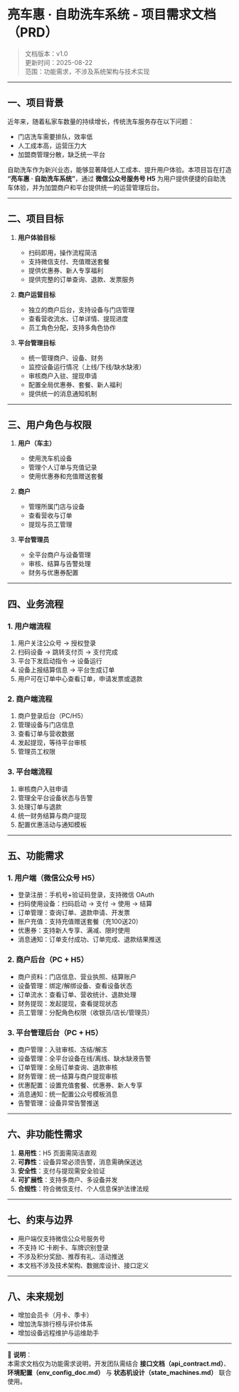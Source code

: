 # 亮车惠 · 自助洗车系统 - 项目需求文档（PRD）

> 文档版本：v1.0  
> 更新时间：2025-08-22  
> 范围：功能需求，不涉及系统架构与技术实现  

---

## 一、项目背景
近年来，随着私家车数量的持续增长，传统洗车服务存在以下问题：  
- 门店洗车需要排队，效率低  
- 人工成本高，运营压力大  
- 加盟商管理分散，缺乏统一平台  

自助洗车作为新兴业态，能够显著降低人工成本、提升用户体验。本项目旨在打造 **“亮车惠 · 自助洗车系统”**，通过 **微信公众号服务号 H5** 为用户提供便捷的自助洗车体验，并为加盟商户和平台提供统一的运营管理后台。

---

## 二、项目目标
1. **用户体验目标**  
   - 扫码即用，操作流程简洁  
   - 支持微信支付、充值赠送套餐  
   - 提供优惠券、新人专享福利  
   - 提供完整的订单查询、退款、发票服务  

2. **商户运营目标**  
   - 独立的商户后台，支持设备与门店管理  
   - 查看营收流水、订单详情、提现进度  
   - 员工角色分配，支持多角色协作  

3. **平台管理目标**  
   - 统一管理商户、设备、财务  
   - 监控设备运行情况（上线/下线/缺水缺液）  
   - 审核商户入驻、提现申请  
   - 配置全局优惠券、套餐、新人福利  
   - 提供统一的消息通知机制  

---

## 三、用户角色与权限
1. **用户（车主）**  
   - 使用洗车机设备  
   - 管理个人订单与充值记录  
   - 使用优惠券和充值赠送套餐  

2. **商户**  
   - 管理所属门店与设备  
   - 查看营收与订单  
   - 提现与员工管理  

3. **平台管理员**  
   - 全平台商户与设备管理  
   - 审核、结算与告警处理  
   - 财务与优惠券配置  

---

## 四、业务流程

### 1. 用户端流程
1. 用户关注公众号 → 授权登录  
2. 扫码设备 → 跳转支付页 → 支付完成  
3. 平台下发启动指令 → 设备运行  
4. 设备上报结算信息 → 平台生成订单  
5. 用户可在订单中心查看订单，申请发票或退款  

### 2. 商户端流程
1. 商户登录后台（PC/H5）  
2. 管理设备与门店信息  
3. 查看订单与营收数据  
4. 发起提现，等待平台审核  
5. 管理员工权限  

### 3. 平台端流程
1. 审核商户入驻申请  
2. 管理全平台设备状态与告警  
3. 处理订单与退款  
4. 统一财务结算与商户提现  
5. 配置优惠活动与通知模板  

---

## 五、功能需求

### 1. 用户端（微信公众号 H5）
- 登录注册：手机号+验证码登录，支持微信 OAuth  
- 扫码使用设备：扫码启动 → 支付 → 使用 → 结算  
- 订单管理：查询订单、退款申请、开发票  
- 账户充值：支持充值赠送套餐（充100送20）  
- 优惠券：支持新人专享、满减、限时使用  
- 消息通知：订单支付成功、订单完成、退款结果推送  

### 2. 商户后台（PC + H5）
- 商户资料：门店信息、营业执照、结算账户  
- 设备管理：绑定/解绑设备、查看设备状态  
- 订单流水：查看订单、营收统计、退款处理  
- 财务提现：发起提现，查看提现状态  
- 员工管理：分配角色权限（收银员/店长/管理员）  

### 3. 平台管理后台（PC + H5）
- 商户管理：入驻审核、冻结/解冻  
- 设备管理：全平台设备在线/离线、缺水缺液告警  
- 订单管理：全局订单查询、退款审核  
- 财务管理：统一结算与商户提现审核  
- 优惠配置：设置充值套餐、优惠券、新人专享  
- 消息通知：统一配置公众号模板消息  
- 告警管理：设备异常告警推送  

---

## 六、非功能性需求
1. **易用性**：H5 页面需简洁直观  
2. **可靠性**：设备异常必须告警，消息需确保送达  
3. **安全性**：支付与提现需安全验证  
4. **可扩展性**：支持多商户、多设备并发  
5. **合规性**：符合微信支付、个人信息保护法律法规  

---

## 七、约束与边界
- 用户端仅支持微信公众号服务号  
- 不支持 IC 卡刷卡、车牌识别登录  
- 不涉及积分奖励、推荐有礼、活动推送  
- 本文档不涉及技术架构、数据库设计、接口定义  

---

## 八、未来规划
- 增加会员卡（月卡、季卡）  
- 增加洗车排行榜与评价体系  
- 增加设备远程维护与运维助手  

---

📌 **说明**：  
本需求文档仅为功能需求说明，开发团队需结合 **接口文档（api_contract.md）**、**环境配置（env_config_doc.md）** 与 **状态机设计（state_machines.md）** 联合使用。  

